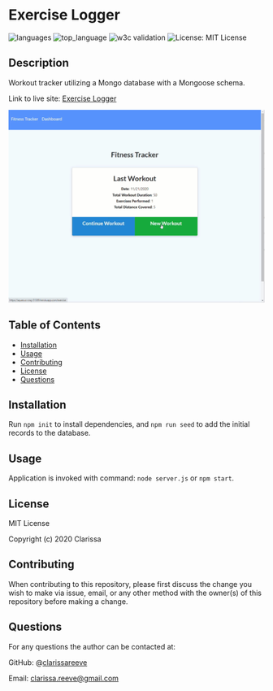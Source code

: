 # Exercise Logger

![languages](https://img.shields.io/github/languages/count/clarissareeve/Exercise_Logger) ![top_language](https://img.shields.io/github/languages/top/clarissareeve/Exercise_Logger) ![w3c validation](https://img.shields.io/w3c-validation/default?targetUrl=https%3A%2F%2Faqueous-crag-51309.herokuapp.com%2F) ![License: MIT License](https://img.shields.io/badge/License-MIT%20License-yellow.svg)

## Description

Workout tracker utilizing a Mongo database with a Mongoose schema.

Link to live site: [Exercise Logger](https://clarissareeve.github.io/Exercise_Logger/)

![Landing Page](public/assets/Functionality.gif)

## Table of Contents

* [Installation](#installation)
* [Usage](#usage)
* [Contributing](#contributing)
* [License](#license)
* [Questions](#questions)

## Installation
Run `npm init` to install dependencies, and `npm run seed` to add the initial records to the database.

## Usage

Application is invoked with command: `node server.js` or `npm start`.

## License

MIT License

Copyright (c) 2020 Clarissa

## Contributing

When contributing to this repository, please first discuss the change you wish to make via issue, email, or any other method with the owner(s) of this repository before making a change.

## Questions

For any questions the author can be contacted at:

GitHub: @[clarissareeve](https://github.com/clarissareeve)

Email: clarissa.reeve@gmail.com
